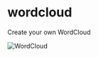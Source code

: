 # wordcloud
Create your own WordCloud

![WordCloud](http://ixd.prattsi.org/wp-content/uploads/2018/11/Pratt_Libraries_stakeholder_word_cloud.jpg)
